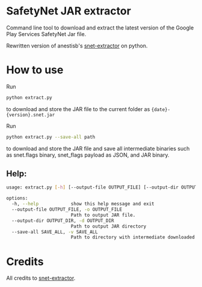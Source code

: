 # SafetyNet JAR extractor
Command line tool to download and extract the latest version of the Google Play Services SafetyNet Jar file.

Rewritten version of anestisb's [snet-extractor](https://github.com/anestisb/snet-extractor) on python.

# How to use
Run
```bash
python extract.py
```
to download and store the JAR file to the current folder as `{date}-{version}.snet.jar`

Run
```bash
python extract.py --save-all path
```
to download and store the JAR file and save all intermediate binaries such as snet.flags binary, snet_flags payload as JSON, and JAR binary.

## Help:
```bash
usage: extract.py [-h] [--output-file OUTPUT_FILE] [--output-dir OUTPUT_DIR] [--save-all SAVE_ALL]

options:
  -h, --help            show this help message and exit
  --output-file OUTPUT_FILE, -o OUTPUT_FILE
                        Path to output JAR file.
  --output-dir OUTPUT_DIR, -d OUTPUT_DIR
                        Path to output JAR directory
  --save-all SAVE_ALL, -v SAVE_ALL
                        Path to directory with intermediate downloaded binaries
```

# Credits
All credits to [snet-extractor](https://github.com/anestisb/snet-extractor).